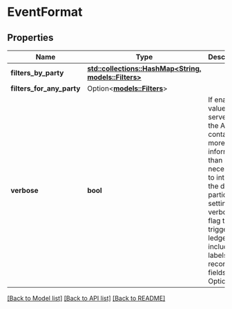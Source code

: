 # EventFormat

## Properties

Name | Type | Description | Notes
------------ | ------------- | ------------- | -------------
**filters_by_party** | [**std::collections::HashMap<String, models::Filters>**](Filters.md) |  | 
**filters_for_any_party** | Option<[**models::Filters**](Filters.md)> |  | [optional]
**verbose** | **bool** | If enabled, values served over the API will contain more information than strictly necessary to interpret the data. In particular, setting the verbose flag to true triggers the ledger to include labels for record fields. Optional | 

[[Back to Model list]](../README.md#documentation-for-models) [[Back to API list]](../README.md#documentation-for-api-endpoints) [[Back to README]](../README.md)


